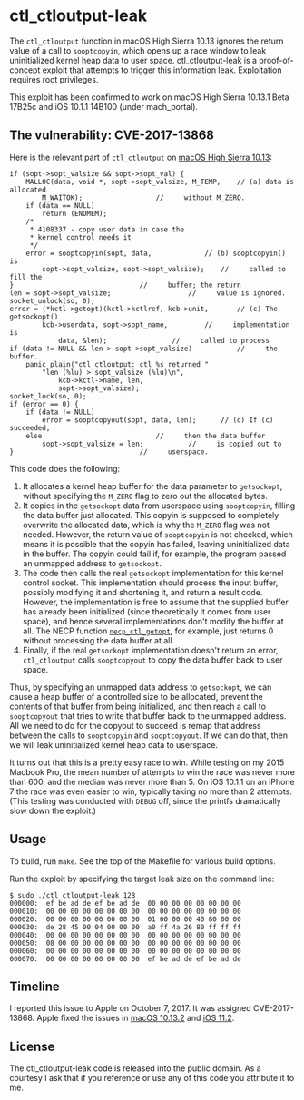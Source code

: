 # ctl_ctloutput-leak

<!-- Brandon Azad -->

The `ctl_ctloutput` function in macOS High Sierra 10.13 ignores the return value of a call to
`sooptcopyin`, which opens up a race window to leak uninitialized kernel heap data to user space.
ctl_ctloutput-leak is a proof-of-concept exploit that attempts to trigger this information leak.
Exploitation requires root privileges.

This exploit has been confirmed to work on macOS High Sierra 10.13.1 Beta 17B25c and iOS 10.1.1
14B100 (under mach_portal).

## The vulnerability: CVE-2017-13868

Here is the relevant part of `ctl_ctloutput` on [macOS High Sierra 10.13][ctl_ctloutput source]:

[ctl_ctloutput source]: https://opensource.apple.com/source/xnu/xnu-4570.1.46/bsd/kern/kern_control.c.auto.html

	if (sopt->sopt_valsize && sopt->sopt_val) {
		MALLOC(data, void *, sopt->sopt_valsize, M_TEMP,	// (a) data is allocated
			M_WAITOK);					//     without M_ZERO.
		if (data == NULL)
			return (ENOMEM);
		/*
		 * 4108337 - copy user data in case the
		 * kernel control needs it
		 */
		error = sooptcopyin(sopt, data,				// (b) sooptcopyin() is
			sopt->sopt_valsize, sopt->sopt_valsize);	//     called to fill the
	}								//     buffer; the return
	len = sopt->sopt_valsize;					//     value is ignored.
	socket_unlock(so, 0);
	error = (*kctl->getopt)(kctl->kctlref, kcb->unit,		// (c) The getsockopt()
			kcb->userdata, sopt->sopt_name,			//     implementation is
				data, &len);				//     called to process
	if (data != NULL && len > sopt->sopt_valsize)			//     the buffer.
		panic_plain("ctl_ctloutput: ctl %s returned "
			"len (%lu) > sopt_valsize (%lu)\n",
				kcb->kctl->name, len,
				sopt->sopt_valsize);
	socket_lock(so, 0);
	if (error == 0) {
		if (data != NULL)
			error = sooptcopyout(sopt, data, len);		// (d) If (c) succeeded,
		else							//     then the data buffer
			sopt->sopt_valsize = len;			//     is copied out to
	}								//     userspace.

This code does the following:
1. It allocates a kernel heap buffer for the data parameter to `getsockopt`, without specifying the
   `M_ZERO` flag to zero out the allocated bytes.
2. It copies in the `getsockopt` data from userspace using `sooptcopyin`, filling the data buffer
   just allocated. This copyin is supposed to completely overwrite the allocated data, which is why
   the `M_ZERO` flag was not needed. However, the return value of `sooptcopyin` is not checked,
   which means it is possible that the copyin has failed, leaving uninitialized data in the buffer.
   The copyin could fail if, for example, the program passed an unmapped address to `getsockopt`.
3. The code then calls the real `getsockopt` implementation for this kernel control socket. This
   implementation should process the input buffer, possibly modifying it and shortening it, and
   return a result code. However, the implementation is free to assume that the supplied buffer has
   already been initialized (since theoretically it comes from user space), and hence several
   implementations don't modify the buffer at all. The NECP function
   [`necp_ctl_getopt`][necp_ctl_getopt source], for example, just returns 0 without processing the
   data buffer at all.
4. Finally, if the real `getsockopt` implementation doesn't return an error, `ctl_ctloutput` calls
   `sooptcopyout` to copy the data buffer back to user space.

[necp_ctl_getopt source]: https://opensource.apple.com/source/xnu/xnu-4570.1.46/bsd/net/necp.c.auto.html

Thus, by specifying an unmapped data address to `getsockopt`, we can cause a heap buffer of a
controlled size to be allocated, prevent the contents of that buffer from being initialized, and
then reach a call to `sooptcopyout` that tries to write that buffer back to the unmapped address.
All we need to do for the copyout to succeed is remap that address between the calls to
`sooptcopyin` and `sooptcopyout`. If we can do that, then we will leak uninitialized kernel heap
data to userspace.

It turns out that this is a pretty easy race to win. While testing on my 2015 Macbook Pro, the mean
number of attempts to win the race was never more than 600, and the median was never more than 5.
On iOS 10.1.1 on an iPhone 7 the race was even easier to win, typically taking no more than 2
attempts. (This testing was conducted with `DEBUG` off, since the printfs dramatically slow down
the exploit.)

## Usage

To build, run `make`. See the top of the Makefile for various build options.

Run the exploit by specifying the target leak size on the command line:

	$ sudo ./ctl_ctloutput-leak 128
	000000:  ef be ad de ef be ad de  00 00 00 00 00 00 00 00
	000010:  00 00 00 00 00 00 00 00  00 00 00 00 00 00 00 00
	000020:  00 00 00 00 00 00 00 00  01 00 00 00 40 80 00 00
	000030:  de 28 45 00 04 00 00 00  a0 ff 4a 26 80 ff ff ff
	000040:  00 00 00 00 00 00 00 00  00 00 00 00 00 00 00 00
	000050:  08 00 00 00 00 00 00 00  00 00 00 00 00 00 00 00
	000060:  00 00 00 00 00 00 00 00  00 00 00 00 00 00 00 00
	000070:  00 00 00 00 00 00 00 00  ef be ad de ef be ad de

## Timeline

I reported this issue to Apple on October 7, 2017. It was assigned CVE-2017-13868. Apple fixed the
issues in [macOS 10.13.2] and [iOS 11.2].

[macOS 10.13.2]: https://support.apple.com/en-us/HT208331
[iOS 11.2]: https://support.apple.com/en-us/HT208334

## License

The ctl_ctloutput-leak code is released into the public domain. As a courtesy I ask that if you
reference or use any of this code you attribute it to me.
